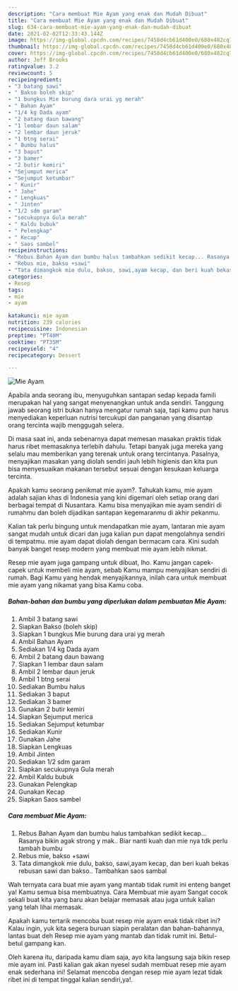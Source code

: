```yaml
---
description: "Cara membuat Mie Ayam yang enak dan Mudah Dibuat"
title: "Cara membuat Mie Ayam yang enak dan Mudah Dibuat"
slug: 634-cara-membuat-mie-ayam-yang-enak-dan-mudah-dibuat
date: 2021-02-02T12:33:43.144Z
image: https://img-global.cpcdn.com/recipes/7458d4cb61d400e0/680x482cq70/mie-ayam-foto-resep-utama.jpg
thumbnail: https://img-global.cpcdn.com/recipes/7458d4cb61d400e0/680x482cq70/mie-ayam-foto-resep-utama.jpg
cover: https://img-global.cpcdn.com/recipes/7458d4cb61d400e0/680x482cq70/mie-ayam-foto-resep-utama.jpg
author: Jeff Brooks
ratingvalue: 3.2
reviewcount: 5
recipeingredient:
- "3 batang sawi"
- " Bakso boleh skip"
- "1 bungkus Mie burung dara urai yg merah"
- " Bahan Ayam"
- "1/4 kg Dada ayam"
- "2 batang daun bawang"
- "1 lembar daun salam"
- "2 lembar daun jeruk"
- "1 btng serai"
- " Bumbu halus"
- "3 baput"
- "3 bamer"
- "2 butir kemiri"
- "Sejumput merica"
- "Sejumput ketumbar"
- " Kunir"
- " Jahe"
- " Lengkuas"
- " Jinten"
- "1/2 sdm garam"
- "secukupnya Gula merah"
- " Kaldu bubuk"
- " Pelengkap"
- " Kecap"
- " Saos sambel"
recipeinstructions:
- "Rebus Bahan Ayam dan bumbu halus tambahkan sedikit kecap... Rasanya bikin agak strong y mak.. Biar nanti kuah dan mie nya tdk perlu tambah bumbu"
- "Rebus mie, bakso +sawi"
- "Tata dimangkok mie dulu, bakso, sawi,ayam kecap, dan beri kuah bekas rebusan sawi dan bakso.. Tambahkan saos sambal"
categories:
- Resep
tags:
- mie
- ayam

katakunci: mie ayam 
nutrition: 239 calories
recipecuisine: Indonesian
preptime: "PT40M"
cooktime: "PT35M"
recipeyield: "4"
recipecategory: Dessert

---
```



![Mie Ayam](https://img-global.cpcdn.com/recipes/7458d4cb61d400e0/680x482cq70/mie-ayam-foto-resep-utama.jpg)

Apabila anda seorang ibu, menyuguhkan santapan sedap kepada famili merupakan hal yang sangat menyenangkan untuk anda sendiri. Tanggung jawab seorang istri bukan hanya mengatur rumah saja, tapi kamu pun harus menyediakan keperluan nutrisi tercukupi dan panganan yang disantap orang tercinta wajib menggugah selera.

Di masa  saat ini, anda sebenarnya dapat memesan masakan praktis tidak harus ribet memasaknya terlebih dahulu. Tetapi banyak juga mereka yang selalu mau memberikan yang terenak untuk orang tercintanya. Pasalnya, menyajikan masakan yang diolah sendiri jauh lebih higienis dan kita pun bisa menyesuaikan makanan tersebut sesuai dengan kesukaan keluarga tercinta. 



Apakah kamu seorang penikmat mie ayam?. Tahukah kamu, mie ayam adalah sajian khas di Indonesia yang kini digemari oleh setiap orang dari berbagai tempat di Nusantara. Kamu bisa menyajikan mie ayam sendiri di rumahmu dan boleh dijadikan santapan kegemaranmu di akhir pekanmu.

Kalian tak perlu bingung untuk mendapatkan mie ayam, lantaran mie ayam sangat mudah untuk dicari dan juga kalian pun dapat mengolahnya sendiri di tempatmu. mie ayam dapat diolah dengan bermacam cara. Kini sudah banyak banget resep modern yang membuat mie ayam lebih nikmat.

Resep mie ayam juga gampang untuk dibuat, lho. Kamu jangan capek-capek untuk membeli mie ayam, sebab Kamu mampu menyajikan sendiri di rumah. Bagi Kamu yang hendak menyajikannya, inilah cara untuk membuat mie ayam yang nikamat yang bisa Kamu coba.

<!--inarticleads1-->

##### Bahan-bahan dan bumbu yang diperlukan dalam pembuatan Mie Ayam:

1. Ambil 3 batang sawi
1. Siapkan  Bakso (boleh skip)
1. Siapkan 1 bungkus Mie burung dara urai yg merah
1. Ambil  Bahan Ayam
1. Sediakan 1/4 kg Dada ayam
1. Ambil 2 batang daun bawang
1. Siapkan 1 lembar daun salam
1. Ambil 2 lembar daun jeruk
1. Ambil 1 btng serai
1. Sediakan  Bumbu halus
1. Sediakan 3 baput
1. Sediakan 3 bamer
1. Gunakan 2 butir kemiri
1. Siapkan Sejumput merica
1. Sediakan Sejumput ketumbar
1. Sediakan  Kunir
1. Gunakan  Jahe
1. Siapkan  Lengkuas
1. Ambil  Jinten
1. Sediakan 1/2 sdm garam
1. Siapkan secukupnya Gula merah
1. Ambil  Kaldu bubuk
1. Gunakan  Pelengkap
1. Gunakan  Kecap
1. Siapkan  Saos sambel




<!--inarticleads2-->

##### Cara membuat Mie Ayam:

1. Rebus Bahan Ayam dan bumbu halus tambahkan sedikit kecap... Rasanya bikin agak strong y mak.. Biar nanti kuah dan mie nya tdk perlu tambah bumbu
1. Rebus mie, bakso +sawi
1. Tata dimangkok mie dulu, bakso, sawi,ayam kecap, dan beri kuah bekas rebusan sawi dan bakso.. Tambahkan saos sambal




Wah ternyata cara buat mie ayam yang mantab tidak rumit ini enteng banget ya! Kamu semua bisa membuatnya. Cara Membuat mie ayam Sangat cocok sekali buat kita yang baru akan belajar memasak atau juga untuk kalian yang telah lihai memasak.

Apakah kamu tertarik mencoba buat resep mie ayam enak tidak ribet ini? Kalau ingin, yuk kita segera buruan siapin peralatan dan bahan-bahannya, lantas buat deh Resep mie ayam yang mantab dan tidak rumit ini. Betul-betul gampang kan. 

Oleh karena itu, daripada kamu diam saja, ayo kita langsung saja bikin resep mie ayam ini. Pasti kalian gak akan nyesel sudah membuat resep mie ayam enak sederhana ini! Selamat mencoba dengan resep mie ayam lezat tidak ribet ini di tempat tinggal kalian sendiri,ya!.

